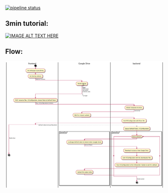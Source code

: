 
[![pipeline status](https://gitlab.com/yoga1290/storyreport/badges/master/pipeline.svg)](https://gitlab.com/yoga1290/storyreport/commits/master)

## 3min tutorial:

[![IMAGE ALT TEXT HERE](https://img.youtube.com/vi/7skCmSj3-o8/0.jpg)](https://www.youtube.com/watch?v=7skCmSj3-o8)

## Flow:
![flow](doc/flow.png)
